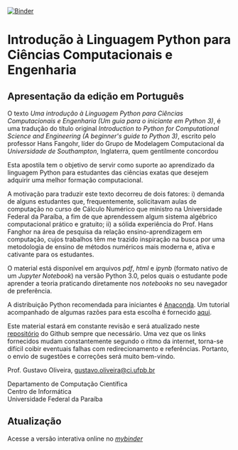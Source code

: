 [![Binder](https://mybinder.org/badge.svg)](https://mybinder.org/v2/gh/gcpeixoto/lecture-ipynb/master?filepath=https%3A%2F%2Fgithub.com%2Fgcpeixoto%2Flecture-ipynb%2Fblob%2Fmaster%2Findice.ipynb)

# Introdução à Linguagem Python para Ciências Computacionais e Engenharia

## Apresentação da edição em Português

O texto _Uma introdução à Linguagem Python para Ciências Computacionais e Engenharia
(Um guia para o iniciante em Python 3)_, é uma tradução do título original _Introduction to Python for Computational Science and Engineering
(A beginner's guide to Python 3)_, escrito pelo professor Hans Fangohr, líder do Grupo de Modelagem Computacional da _Universidade de Southampton_, Inglaterra, quem gentilmente concordou 

Esta apostila tem o objetivo de servir como suporte ao aprendizado da linguagem Python para estudantes das ciências exatas que desejem adquirir uma melhor
formação computacional.

A motivação para traduzir este texto decorreu de dois fatores: i) demanda de alguns
estudantes que, frequentemente, solicitavam aulas de computação no curso de Cálculo Numérico que ministro na Universidade Federal da Paraíba, a fim
de que aprendessem algum sistema algébrico computacional prático e gratuito; ii)
a sólida experiência do Prof. Hans Fanghor na área de pesquisa da relação ensino-aprendizagem em computação, cujos trabalhos têm me trazido inspiração na busca por  uma metodologia de ensino de métodos numéricos mais moderna e, ativa e cativante para os estudantes.

O material está disponível em arquivos _pdf_, _html_ e _ipynb_ (formato nativo de um _Jupyter Notebook_) na versão Python 3.0, pelos quais o estudante pode
aprender a teoria praticando diretamente nos _notebooks_ no seu navegador de preferência.

A distribuição Python recomendada para iniciantes é 
[Anaconda](https://www.continuum.io/downloads). Um tutorial acompanhado de algumas razões
para esta escolha é fornecido [aqui](http://www.southampton.ac.uk/~fangohr/blog/installation-of-python-spyder-numpy-sympy-scipy-pytest-matplotlib-via-anaconda.html).

Este material estará em constante revisão e será atualizado neste [repositório](https://github.com/gcpeixoto/lecture-ipynb) do Github sempre que necessário. Uma vez que os links fornecidos mudam constantemente segundo o ritmo da internet, torna-se difícil coibir eventuais falhas com redirecionamento
e referências. Portanto, o envio de sugestões e correções será muito bem-vindo.

Prof. Gustavo Oliveira, [gustavo.oliveira@ci.ufpb.br](mailto:gustavo.oliveira@ci.ufpb.br)

Departamento de Computação Científica<br>
Centro de Informática<br>
Universidade Federal da Paraíba<br>

## Atualização 

Acesse a versão interativa online no [_mybinder_](https://mybinder.org/v2/gh/gcpeixoto/lecture-ipynb/master?filepath=https%3A%2F%2Fgithub.com%2Fgcpeixoto%2Flecture-ipynb%2Fblob%2Fmaster%2Findice.ipynb)
